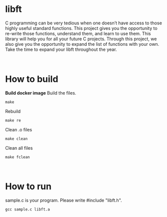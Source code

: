 # libft
C programming can be very tedious when one doesn’t have access to those highly useful
standard functions. This project gives you the opportunity to re-write those functions,
understand them, and learn to use them. This library will help you for all your future C
projects.
Through this project, we also give you the opportunity to expand the list of functions
with your own. Take the time to expand your libft throughout the year.

<br>

# How to build
**Build docker image**
Build the files.
```
make
```
Rebuild
```
make re
```
Clean .o files
```
make clean
```
Clean all files
```
make fclean
```

<br>

# How to run
sample.c is your program. Please write #include "libft.h".
```
gcc sample.c libft.a
```
